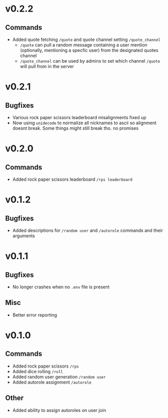 # v0.2.2
## Commands
- Added quote fetching `/quote` and quote channel setting `/quote_channel`
    - `/quote` can pull a random message containing a user mention (optionally, mentioning a specfic user) from the designated quotes channel
    - `/quote_channel` can be used by admins to set which channel `/quote` will pull from in the server

# v0.2.1
## Bugfixes
- Various rock paper scissors leaderboard misalignments fixed up
- Now using `unidecode` to normalize all nicknames to ascii so alignment doesnt break. Some things might still break tho. no promises

# v0.2.0
## Commands
- Added rock paper scissors leaderboard `/rps leaderboard`

# v0.1.2
## Bugfixes
- Added descriptions for `/random user` and `/autorole` commands and their arguments

# v0.1.1
## Bugfixes
- No longer crashes when no `.env` file is present

## Misc
- Better error reporting

# v0.1.0
## Commands
- Added rock paper scissors `/rps`
- Added dice rolling `/roll`
- Added random user generation `/random user`
- Added autorole assignment `/autorole`

## Other
- Added ability to assign autoroles on user join